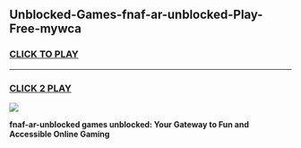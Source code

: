 
## Unblocked-Games-fnaf-ar-unblocked-Play-Free-mywca
<h3>
<a href="https://premium76.site?title=fnaf-ar-unblocked&ref=21A">CLICK TO PLAY</a></h3>
<hr>

<h3>
<a href="https://premium76.site?title=fnaf-ar-unblocked&ref=21A">CLICK 2 PLAY</a>
  
</h3>

<a href="https://premium76.site?title=fnaf-ar-unblocked&ref=21A"><img src="https://clearcache.store/games.png"></a>


**fnaf-ar-unblocked games unblocked: Your Gateway to Fun and Accessible Online Gaming**
